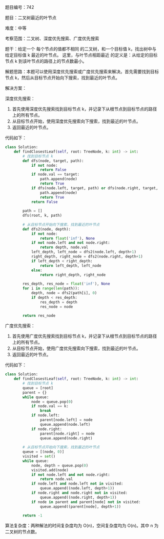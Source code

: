 题目编号：742

题目：二叉树最近的叶节点

难度：中等

考察范围：二叉树、深度优先搜索、广度优先搜索

题干：给定一个 每个节点的值都不相同 的二叉树，和一个目标值 k，找出树中与给定目标值 k 最近的叶节点。 
这里，与叶节点相距最近 的定义是：从给定的目标节点 k 到该叶节点的路径上的节点数最小。

解题思路：本题可以使用深度优先搜索或广度优先搜索来解决。首先需要找到目标节点 k，然后从目标节点开始向下搜索，找到最近的叶节点。

解决方案：

深度优先搜索：

1. 首先使用深度优先搜索找到目标节点 k，并记录下从根节点到目标节点的路径上的所有节点。
2. 从目标节点开始，使用深度优先搜索向下搜索，找到最近的叶节点。
3. 返回最近的叶节点。

代码如下：

```python
class Solution:
    def findClosestLeaf(self, root: TreeNode, k: int) -> int:
        # 找到目标节点 k
        def dfs(node, target, path):
            if not node:
                return False
            if node.val == target:
                path.append(node)
                return True
            if dfs(node.left, target, path) or dfs(node.right, target, path):
                path.append(node)
                return True
            return False
        
        path = []
        dfs(root, k, path)
        
        # 从目标节点开始向下搜索，找到最近的叶节点
        def dfs2(node, depth):
            if not node:
                return float('inf'), None
            if not node.left and not node.right:
                return depth, node.val
            left_depth, left_node = dfs2(node.left, depth+1)
            right_depth, right_node = dfs2(node.right, depth+1)
            if left_depth < right_depth:
                return left_depth, left_node
            else:
                return right_depth, right_node
        
        res_depth, res_node = float('inf'), None
        for i in range(len(path)):
            depth, node = dfs2(path[i], 0)
            if depth < res_depth:
                res_depth = depth
                res_node = node
        
        return res_node
```

广度优先搜索：

1. 首先使用广度优先搜索找到目标节点 k，并记录下从根节点到目标节点的路径上的所有节点。
2. 从目标节点开始，使用广度优先搜索向下搜索，找到最近的叶节点。
3. 返回最近的叶节点。

代码如下：

```python
class Solution:
    def findClosestLeaf(self, root: TreeNode, k: int) -> int:
        # 找到目标节点 k
        queue = [root]
        parent = {}
        while queue:
            node = queue.pop(0)
            if node.val == k:
                break
            if node.left:
                parent[node.left] = node
                queue.append(node.left)
            if node.right:
                parent[node.right] = node
                queue.append(node.right)
        
        # 从目标节点开始向下搜索，找到最近的叶节点
        queue = [(node, 0)]
        visited = set()
        while queue:
            node, depth = queue.pop(0)
            visited.add(node)
            if not node.left and not node.right:
                return node.val
            if node.left and node.left not in visited:
                queue.append((node.left, depth+1))
            if node.right and node.right not in visited:
                queue.append((node.right, depth+1))
            if node in parent and parent[node] not in visited:
                queue.append((parent[node], depth+1))
        
        return -1
```

算法复杂度：两种解法的时间复杂度均为 O(n)，空间复杂度均为 O(n)。其中 n 为二叉树的节点数。